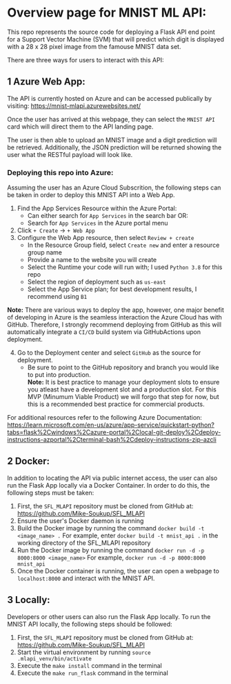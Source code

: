 # Overview page for MNIST ML API:

This repo represents the source code for deploying a Flask API end point for a Support Vector Machine (SVM) that will predict which digit is displayed with a 28 x 28 pixel image from the famouse MNIST data set. 

There are three ways for users to interact with this API:

## 1 Azure Web App:
The API is currently hosted on Azure and can be accessed publically by visiting: https://mnist-mlapi.azurewebsites.net/

Once the user has arrived at this webpage, they can select the `MNIST API` card which will direct them to the API landing page. 

The user is then able to upload an MNIST image and a digit prediction will be retrieved. Additionally, the JSON prediction will be returned showing the user what the RESTful payload will look like.

### Deploying this repo into Azure:
Assuming the user has an Azure Cloud Subscrition, the following steps can be taken in order to deploy this MNIST API into a Web App. 

1. Find the App Services Resource within the Azure Portal:
    - Can either search for `App Services` in the search bar OR:
    - Search for `App Services` in the Azure portal menu
2. Click `+ Create` -> `+ Web App`
3. Configure the Web App resource, then select `Review + create`
    - In the Resource Group field, select `Create new` and enter a resource group name
    - Provide a name to the website you will create
    - Select the Runtime your code will run with; I used `Python 3.8` for this repo
    - Select the region of deployment such as `us-east`
    - Select the App Service plan; for best development results, I recommend using `B1`

**Note:** There are various ways to deploy the app, however, one major benefit of developing in Azure is the seamless interaction the Azure Cloud has with GitHub. Therefore, I strongly recommend deploying from GitHub as this will automatically integrate a `CI/CD` build system via GitHubActions upon deployment. 

4. Go to the Deployment center and select `GitHub` as the source for deployment. 
    - Be sure to point to the GitHub repository and branch you would like to put into production. <br>
    **Note:** It is best practice to manage your deployment slots to ensure you atleast have a development slot and a production slot. For this MVP (Minumum Viable Product) we will forgo that step for now, but this is a recommended best practice for commercial products. 

For additional resources refer to the following Azure Documentation: https://learn.microsoft.com/en-us/azure/app-service/quickstart-python?tabs=flask%2Cwindows%2Cazure-portal%2Clocal-git-deploy%2Cdeploy-instructions-azportal%2Cterminal-bash%2Cdeploy-instructions-zip-azcli 

## 2 Docker:
In addition to locating the API via public internet access, the user can also run the Flask App locally via a Docker Container. In order to do this, the following steps must be taken:

1. First, the `SFL_MLAPI` repository must be cloned from GitHub at: https://github.com/Mike-Soukup/SFL_MLAPI
2. Ensure the user's Docker daemon is running
3. Build the Docker image by running the command `docker build -t <image_name> .`
    For example, enter `docker build -t mnist_api .` in the working directory of the SFL_MLAPI repository
4. Run the Docker image by running the command `docker run -d -p 8000:8000 <image_name>`
    For example, `docker run -d -p 8000:8000 mnist_api`
5. Once the Docker container is running, the user can open a webpage to `localhost:8000` and interact with the MNIST API.

## 3 Locally:
Developers or other users can also run the Flask App locally. To run the MNIST API locally, the following steps should be followed:

1. First, the `SFL_MLAPI` repository must be cloned from GitHub at: https://github.com/Mike-Soukup/SFL_MLAPI
2. Start the virtual environment by running `source .mlapi_venv/bin/activate`
3. Execute the `make install` command in the terminal
4. Execute the `make run_flask` command in the terminal
